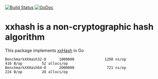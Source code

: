 [![Build Status](https://travis-ci.org/dim13/xxhash.svg?branch=master)](https://travis-ci.org/dim13/xxhash)
[![GoDoc](https://godoc.org/github.com/dim13/xxhash?status.svg)](https://godoc.org/github.com/dim13/xxhash)

# xxhash is a non-cryptographic hash algorithm

This package implements [xxHash](https://cyan4973.github.io/xxHash/) in Go

```
BenchmarkXXHash32-8      1000000              1298 ns/op             416 B/op         52 allocs/op
BenchmarkXXHash64-8      2000000               721 ns/op             224 B/op         28 allocs/op
```
